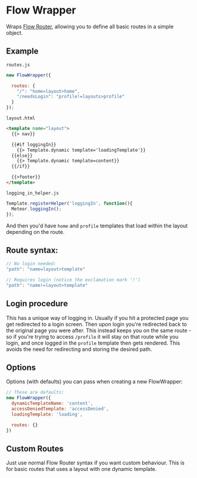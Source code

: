 # Flow Wrapper

Wraps [Flow Router](https://github.com/kadirahq/flow-router), allowing you to define all basic routes in a simple object.

## Example

`routes.js`

```js
new FlowWrapper({

  routes: {
    "/": "home=layout>home",
    "/needsLogin": "profile!=layouts>profile"
  }
});
```

`layout.html`

```html
<template name="layout">
  {{> nav}}

  {{#if loggingIn}}
    {{> Template.dynamic template='loadingTemplate'}}
  {{else}}
    {{> Template.dynamic template=content}}
  {{/if}}

  {{>footer}}
</template>
```

`logging_in_helper.js`

```js
Template.registerHelper('loggingIn', function(){
  Meteor.loggingIn();
});
```

And then you'd have `home` and `profile` templates that load within the layout depending on the route.

## Route syntax:

```js
// No login needed:
"path": "name=layout>template"

// Requires login (notice the exclamation mark '!')
"path": "name!=layout>template"
```

## Login procedure

This has a unique way of logging in. Usually if you hit a protected page you get redirected to a login screen. Then upon login you're redirected back to the original page you were after. This instead keeps you on the same route - so if you're trying to access `/profile` it will stay on that route while you login, and once logged in the `profile` template then gets rendered. This avoids the need for redirecting and storing the desired path.

## Options

Options (with defaults) you can pass when creating a new FlowWrapper:

```js
// These are defaults:
new FlowWrapper({
  dynamicTemplateName: 'content',
  accessDeniedTemplate: 'accessDenied',
  loadingTemplate: 'loading',

  routes: {}
})
```

## Custom Routes

Just use normal Flow Router syntax if you want custom behaviour. This is for basic routes that uses a layout with one dynamic template.
